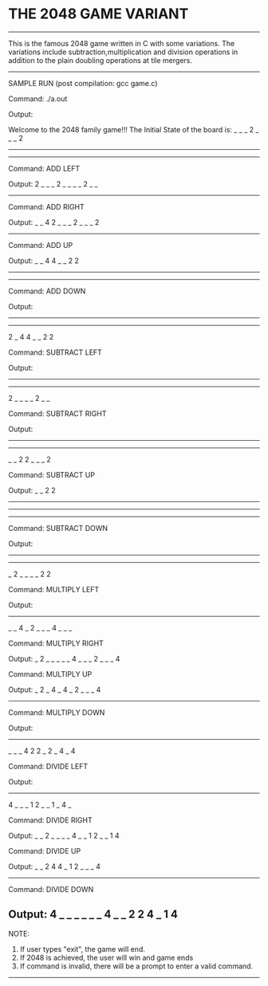 #						THE 2048 GAME VARIANT
---------------------------------------------------------------------------

This is the famous 2048 game written in C with some variations.
The variations include subtraction,multiplication and division operations in addition to the plain doubling operations at tile mergers.

----------------------------------------------------------------------------

SAMPLE RUN (post compilation: gcc game.c)

Command:  ./a.out

Output:   

Welcome to the 2048 family game!!!
The Initial State of the board is: 
_ _ _ 2 
_ _ _ 2 
_ _ _ _ 
_ _ _ _ 

Command: ADD LEFT

Output:
2 _ _ _ 
2 _ _ _ 
_ 2 _ _ 
_ _ _ _ 

Command: ADD RIGHT

Output:
_ _ 4 2 
_ _ _ 2 
_ _ _ 2 
_ _ _ _ 

Command:  ADD UP

Output:
_ _ 4 4 
_ _ 2 2 
_ _ _ _ 
_ _ _ _ 

Command: ADD DOWN

Output:
_ _ _ _ 
_ _ _ _ 
2 _ 4 4 
_ _ 2 2

Command: SUBTRACT LEFT

Output:
_ _ _ _ 
_ _ _ _ 
2 _ _ _ 
_ 2 _ _ 

Command: SUBTRACT RIGHT

Output:
_ _ _ _ 
_ _ _ _ 
_ _ 2 2 
_ _ _ 2 

Command: SUBTRACT UP

Output:
_ _ 2 2 
_ _ _ _ 
_ _ _ _ 
_ _ _ _ 

Command: SUBTRACT DOWN

Output:
_ _ _ _ 
_ _ _ _ 
_ 2 _ _ 
_ _ 2 2 

Command: MULTIPLY LEFT

Output:
_ _ _ _ 
_ _ 4 _ 
2 _ _ _ 
4 _ _ _ 

Command: MULTIPLY RIGHT

Output:
_ 2 _ _ 
_ _ _ 4 
_ _ _ 2 
_ _ _ 4 

Command: MULTIPLY UP

Output:
_ 2 _ 4 
_ 4 _ 2 
_ _ _ 4 
_ _ _ _ 

Command: MULTIPLY DOWN

Output:
_ _ _ _ 
_ _ _ 4 
2 2 _ 2 
_ 4 _ 4 

Command: DIVIDE LEFT

Output:
_ _ _ _ 
4 _ _ _ 
1 2 _ _ 
1 _ 4 _ 

Command: DIVIDE RIGHT

Output:
_ _ 2 _ 
_ _ _ 4 
_ _ 1 2 
_ _ 1 4 

Command: DIVIDE UP

Output:
_ _ 2 4 
4 _ 1 2 
_ _ _ 4 
_ _ _ _ 

Command: DIVIDE DOWN

Output:
4 _ _ _ 
_ _ _ 4 
_ _ 2 2 
4 _ 1 4 
-------------------------------------------------------------------------------

NOTE:

1) If user types "exit", the game will end.
2) If 2048 is achieved, the user will win and game ends
3) If command is invalid, there will be a prompt to enter a valid command.

-------------------------------------------------------------------------------
